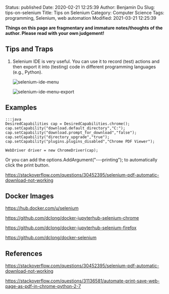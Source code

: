 Status: published
Date: 2020-02-21 12:25:39
Author: Benjamin Du
Slug: tips-on-selenium
Title: Tips on Selenium
Category: Computer Science
Tags: programming, Selenium, web automation
Modified: 2021-03-21 12:25:39

**Things on this page are fragmentary and immature notes/thoughts of the author. Please read with your own judgement!**

## Tips and Traps

1. Selenium IDE is very useful.
    You can use it to record (test) actions 
    and then export it into (testing) code in different programming languages (e.g., Python).

    ![selenium-ide-menu](https://user-images.githubusercontent.com/824507/108128434-92163680-7061-11eb-8870-7721c70eaf53.png)

    ![selenium-ide-menu-export](https://user-images.githubusercontent.com/824507/108128195-3cda2500-7061-11eb-974c-6bc5828dfae3.png)


## Examples

    :::java
    DesiredCapabilities cap = DesiredCapabilities.chrome();
    cap.setCapability("download.default_directory","C:");
    cap.setCapability("download.prompt_for_download","false");
    cap.setCapability("directory_upgrade","true");
    cap.setCapability("plugins.plugins_disabled","Chrome PDF Viewer");

    WebDriver driver = new ChromeDriver(cap);

Or you can add the options.AddArgument("---printing"); to automatically click the print button.

https://stackoverflow.com/questions/30452395/selenium-pdf-automatic-download-not-working

## Docker Images

https://hub.docker.com/u/selenium

https://github.com/dclong/docker-jupyterhub-selenium-chrome

https://github.com/dclong/docker-jupyterhub-selenium-firefox

https://github.com/dclong/docker-selenium

## References

https://stackoverflow.com/questions/30452395/selenium-pdf-automatic-download-not-working

https://stackoverflow.com/questions/31136581/automate-print-save-web-page-as-pdf-in-chrome-python-2-7
